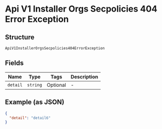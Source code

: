 
# Api V1 Installer Orgs Secpolicies 404 Error Exception

## Structure

`ApiV1InstallerOrgsSecpolicies404ErrorException`

## Fields

| Name | Type | Tags | Description |
|  --- | --- | --- | --- |
| `detail` | `string` | Optional | - |

## Example (as JSON)

```json
{
  "detail": "detail6"
}
```

